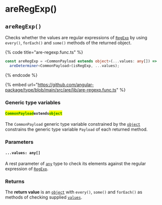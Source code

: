 # areRegExp()

## `areRegExp()`

Checks whether the values are regular expressions of [`RegExp`](https://developer.mozilla.org/en-US/docs/Web/JavaScript/Reference/Global\_Objects/RegExp) by using `every()`, `forEach()` and `some()` methods of the returned object.

{% code title="are-regexp.func.ts" %}
```typescript
const areRegExp = <CommonPayload extends object>(...values: any[]) =>
  areDeterminer<CommonPayload>(isRegExp, ...values);
```
{% endcode %}

{% embed url="https://github.com/angular-package/type/blob/main/src/are/lib/are-regexp.func.ts" %}

### Generic type variables

#### <mark style="color:green;">**`CommonPayload`**</mark>**`extends`**<mark style="color:green;">**`object`**</mark>

The `CommonPayload` generic type variable constrained by the [`object`](https://www.typescriptlang.org/docs/handbook/basic-types.html#object) constrains the generic type variable `Payload` of each returned method.

### Parameters

#### `...values: any[]`

A rest parameter of [`any`](https://www.typescriptlang.org/docs/handbook/basic-types.html#any) type to check its elements against the regular expression of [`RegExp`](https://developer.mozilla.org/en-US/docs/Web/JavaScript/Reference/Global\_Objects/RegExp).

### Returns

The **return value** is an [`object`](https://developer.mozilla.org/en-US/docs/Web/JavaScript/Reference/Global\_Objects/Object) with `every()`, `some()` and `forEach()` as methods of checking supplied [`values`](./#...values-any).
